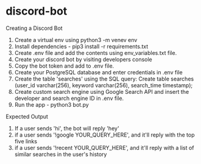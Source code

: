 # discord-bot
Creating a Discord Bot

1. Create a virtual env using python3 -m venev env
2. Install dependencies - pip3 install -r requirements.txt
3.  Create .env file and add the contents using env_variables.txt file.
4. Create your discord bot by visiting developers console
5. Copy the bot token and add to .env file.
6. Create your PostgreSQL database and enter credentials in .env file
7. Create the table 'searches' using the SQL query: Create table searches (user_id varchar(256), keyword varchar(256), search_time timestamp);
8. Create custom search engine using Google Search API and insert the developer and search engine ID in .env file.
9. Run the app - python3 bot.py

Expected Output
1. If a user sends 'hi', the bot will reply 'hey'
2. if a user sends '!google YOUR_QUERY_HERE', and it'll reply with the top five links
3. if a user sends '!recent YOUR_QUERY_HERE', and it'll reply with a list of similar searches in the user's history



